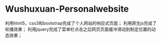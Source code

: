 # Wushuxuan-Personalwebsite



利用html5，css3和bootstrap完成了个人网站的响应式页面； 利用原生js完成了轮播效果； 利用jquery完成了菜单栏点击之后网页页面缓冲滑动到制定位置的动态效果； 
